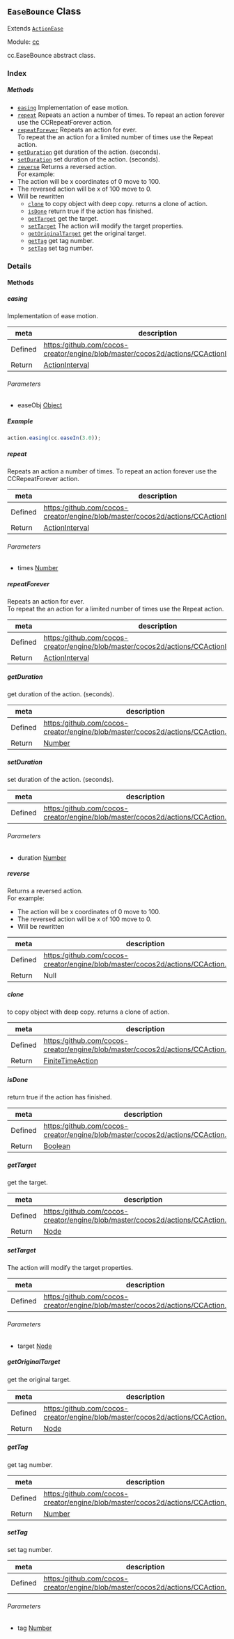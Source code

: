 ## `EaseBounce` Class

Extends [`ActionEase`](ActionEase.md)


Module: [cc](../modules/cc.md)




cc.EaseBounce abstract class.

### Index



##### Methods

  - [`easing`](#easing) Implementation of ease motion.
  - [`repeat`](#repeat) Repeats an action a number of times.
To repeat an action forever use the CCRepeatForever action.
  - [`repeatForever`](#repeatforever) Repeats an action for ever.  <br/>
To repeat the an action for a limited number of times use the Repeat action. <br/>
  - [`getDuration`](#getduration) get duration of the action. (seconds).
  - [`setDuration`](#setduration) set duration of the action. (seconds).
  - [`reverse`](#reverse) Returns a reversed action. <br />
For example: <br />
- The action will be x coordinates of 0 move to 100. <br />
- The reversed action will be x of 100 move to 0.
- Will be rewritten
  - [`clone`](#clone) to copy object with deep copy.
returns a clone of action.
  - [`isDone`](#isdone) return true if the action has finished.
  - [`getTarget`](#gettarget) get the target.
  - [`setTarget`](#settarget) The action will modify the target properties.
  - [`getOriginalTarget`](#getoriginaltarget) get the original target.
  - [`getTag`](#gettag) get tag number.
  - [`setTag`](#settag) set tag number.



### Details




<!-- Method Block -->
#### Methods


##### easing

Implementation of ease motion.

| meta | description |
|------|-------------|
| Defined | [https:/github.com/cocos-creator/engine/blob/master/cocos2d/actions/CCActionInterval.js:124](https:/github.com/cocos-creator/engine/blob/master/cocos2d/actions/CCActionInterval.js#L124) |
| Return 		 | <a href="../classes/ActionInterval.html" class="crosslink">ActionInterval</a> 

###### Parameters
- easeObj <a href="https://developer.mozilla.org/en/JavaScript/Reference/Global_Objects/Object" class="crosslink external" target="_blank">Object</a> 

##### Example

```js
action.easing(cc.easeIn(3.0));
```

##### repeat

Repeats an action a number of times.
To repeat an action forever use the CCRepeatForever action.

| meta | description |
|------|-------------|
| Defined | [https:/github.com/cocos-creator/engine/blob/master/cocos2d/actions/CCActionInterval.js:252](https:/github.com/cocos-creator/engine/blob/master/cocos2d/actions/CCActionInterval.js#L252) |
| Return 		 | <a href="../classes/ActionInterval.html" class="crosslink">ActionInterval</a> 

###### Parameters
- times <a href="https://developer.mozilla.org/en/JavaScript/Reference/Global_Objects/Number" class="crosslink external" target="_blank">Number</a> 


##### repeatForever

Repeats an action for ever.  <br/>
To repeat the an action for a limited number of times use the Repeat action. <br/>

| meta | description |
|------|-------------|
| Defined | [https:/github.com/cocos-creator/engine/blob/master/cocos2d/actions/CCActionInterval.js:272](https:/github.com/cocos-creator/engine/blob/master/cocos2d/actions/CCActionInterval.js#L272) |
| Return 		 | <a href="../classes/ActionInterval.html" class="crosslink">ActionInterval</a> 



##### getDuration

get duration of the action. (seconds).

| meta | description |
|------|-------------|
| Defined | [https:/github.com/cocos-creator/engine/blob/master/cocos2d/actions/CCAction.js:200](https:/github.com/cocos-creator/engine/blob/master/cocos2d/actions/CCAction.js#L200) |
| Return 		 | <a href="https://developer.mozilla.org/en/JavaScript/Reference/Global_Objects/Number" class="crosslink external" target="_blank">Number</a> 



##### setDuration

set duration of the action. (seconds).

| meta | description |
|------|-------------|
| Defined | [https:/github.com/cocos-creator/engine/blob/master/cocos2d/actions/CCAction.js:210](https:/github.com/cocos-creator/engine/blob/master/cocos2d/actions/CCAction.js#L210) |

###### Parameters
- duration <a href="https://developer.mozilla.org/en/JavaScript/Reference/Global_Objects/Number" class="crosslink external" target="_blank">Number</a> 


##### reverse

Returns a reversed action. <br />
For example: <br />
- The action will be x coordinates of 0 move to 100. <br />
- The reversed action will be x of 100 move to 0.
- Will be rewritten

| meta | description |
|------|-------------|
| Defined | [https:/github.com/cocos-creator/engine/blob/master/cocos2d/actions/CCAction.js:220](https:/github.com/cocos-creator/engine/blob/master/cocos2d/actions/CCAction.js#L220) |
| Return 		 | Null 



##### clone

to copy object with deep copy.
returns a clone of action.

| meta | description |
|------|-------------|
| Defined | [https:/github.com/cocos-creator/engine/blob/master/cocos2d/actions/CCAction.js:236](https:/github.com/cocos-creator/engine/blob/master/cocos2d/actions/CCAction.js#L236) |
| Return 		 | <a href="../classes/FiniteTimeAction.html" class="crosslink">FiniteTimeAction</a> 



##### isDone

return true if the action has finished.

| meta | description |
|------|-------------|
| Defined | [https:/github.com/cocos-creator/engine/blob/master/cocos2d/actions/CCAction.js:65](https:/github.com/cocos-creator/engine/blob/master/cocos2d/actions/CCAction.js#L65) |
| Return 		 | <a href="https://developer.mozilla.org/en/JavaScript/Reference/Global_Objects/Boolean" class="crosslink external" target="_blank">Boolean</a> 



##### getTarget

get the target.

| meta | description |
|------|-------------|
| Defined | [https:/github.com/cocos-creator/engine/blob/master/cocos2d/actions/CCAction.js:97](https:/github.com/cocos-creator/engine/blob/master/cocos2d/actions/CCAction.js#L97) |
| Return 		 | <a href="../classes/Node.html" class="crosslink">Node</a> 



##### setTarget

The action will modify the target properties.

| meta | description |
|------|-------------|
| Defined | [https:/github.com/cocos-creator/engine/blob/master/cocos2d/actions/CCAction.js:107](https:/github.com/cocos-creator/engine/blob/master/cocos2d/actions/CCAction.js#L107) |

###### Parameters
- target <a href="../classes/Node.html" class="crosslink">Node</a> 


##### getOriginalTarget

get the original target.

| meta | description |
|------|-------------|
| Defined | [https:/github.com/cocos-creator/engine/blob/master/cocos2d/actions/CCAction.js:117](https:/github.com/cocos-creator/engine/blob/master/cocos2d/actions/CCAction.js#L117) |
| Return 		 | <a href="../classes/Node.html" class="crosslink">Node</a> 



##### getTag

get tag number.

| meta | description |
|------|-------------|
| Defined | [https:/github.com/cocos-creator/engine/blob/master/cocos2d/actions/CCAction.js:134](https:/github.com/cocos-creator/engine/blob/master/cocos2d/actions/CCAction.js#L134) |
| Return 		 | <a href="https://developer.mozilla.org/en/JavaScript/Reference/Global_Objects/Number" class="crosslink external" target="_blank">Number</a> 



##### setTag

set tag number.

| meta | description |
|------|-------------|
| Defined | [https:/github.com/cocos-creator/engine/blob/master/cocos2d/actions/CCAction.js:144](https:/github.com/cocos-creator/engine/blob/master/cocos2d/actions/CCAction.js#L144) |

###### Parameters
- tag <a href="https://developer.mozilla.org/en/JavaScript/Reference/Global_Objects/Number" class="crosslink external" target="_blank">Number</a> 



